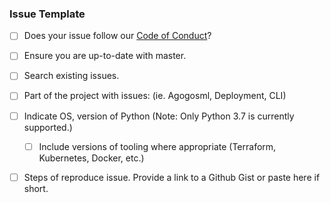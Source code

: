 ### Issue Template

- [ ] Does your issue follow our [Code of Conduct](https://opensource.microsoft.com/codeofconduct/)?

- [ ] Ensure you are up-to-date with master.

- [ ] Search existing issues.

- [ ] Part of the project with issues: (ie. Agogosml, Deployment, CLI)

- [ ] Indicate OS, version of Python (Note: Only Python 3.7 is currently supported.)
    - [ ] Include versions of tooling where appropriate (Terraform, Kubernetes, Docker, etc.)

- [ ] Steps of reproduce issue. Provide a link to a Github Gist or paste here if short.

